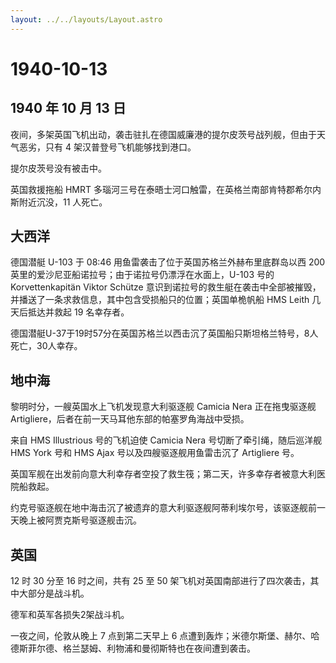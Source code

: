 ```yaml
---
layout: ../../layouts/Layout.astro
---
```


# 1940-10-13

## 1940 年 10 月 13 日

夜间，多架英国飞机出动，袭击驻扎在德国威廉港的提尔皮茨号战列舰，但由于天气恶劣，只有
4 架汉普登号飞机能够找到港口。

提尔皮茨号没有被击中。

英国救援拖船 HMRT
多瑙河三号在泰晤士河口触雷，在英格兰南部肯特郡希尔内斯附近沉没，11
人死亡。

## 大西洋

德国潜艇 U-103 于 08:46 用鱼雷袭击了位于英国苏格兰外赫布里底群岛以西 200
英里的爱沙尼亚船诺拉号；由于诺拉号仍漂浮在水面上，U-103 号的
Korvettenkapitän Viktor Schütze
意识到诺拉号的救生艇在袭击中全部被摧毁，并播送了一条求救信息，其中包含受损船只的位置；英国单桅帆船
HMS Leith 几天后抵达并救起 19 名幸存者。

德国潜艇U-37于19时57分在英国苏格兰以西击沉了英国船只斯坦格兰特号，8人死亡，30人幸存。

## 地中海

黎明时分，一艘英国水上飞机发现意大利驱逐舰 Camicia Nera 正在拖曳驱逐舰
Artigliere，后者在前一天马耳他东部的帕塞罗角海战中受损。

来自 HMS Illustrious 号的飞机迫使 Camicia Nera
号切断了牵引绳，随后巡洋舰 HMS York 号和 HMS Ajax
号以及四艘驱逐舰用鱼雷击沉了 Artigliere 号。

英国军舰在出发前向意大利幸存者空投了救生筏；第二天，许多幸存者被意大利医院船救起。

约克号驱逐舰在地中海击沉了被遗弃的意大利驱逐舰阿蒂利埃尔号，该驱逐舰前一天晚上被阿贾克斯号驱逐舰击沉。

## 英国

12 时 30 分至 16 时之间，共有 25 至 50
架飞机对英国南部进行了四次袭击，其中大部分是战斗机。

德军和英军各损失2架战斗机。

一夜之间，伦敦从晚上 7 点到第二天早上 6
点遭到轰炸；米德尔斯堡、赫尔、哈德斯菲尔德、格兰瑟姆、利物浦和曼彻斯特也在夜间遭到袭击。